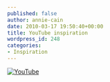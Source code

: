 ```yaml
---
published: false
author: annie-cain
date: 2010-03-17 19:50:40+00:00
title: YouTube inspiration
wordpress_id: 248
categories:
- Inspiration
---
```


[![YouTube](images/thumbnails/flash-logo.jpg)](http://www.youtube.com/watch?v=-XwJe2SkDVs)
